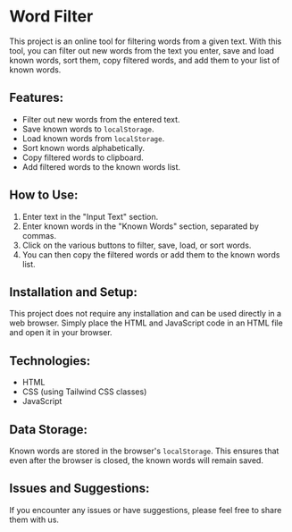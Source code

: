 # Word Filter

This project is an online tool for filtering words from a given text. With this tool, you can filter out new words from the text you enter, save and load known words, sort them, copy filtered words, and add them to your list of known words.

## Features:
- Filter out new words from the entered text.
- Save known words to `localStorage`.
- Load known words from `localStorage`.
- Sort known words alphabetically.
- Copy filtered words to clipboard.
- Add filtered words to the known words list.

## How to Use:
1. Enter text in the "Input Text" section.
2. Enter known words in the "Known Words" section, separated by commas.
3. Click on the various buttons to filter, save, load, or sort words.
4. You can then copy the filtered words or add them to the known words list.

## Installation and Setup:
This project does not require any installation and can be used directly in a web browser. Simply place the HTML and JavaScript code in an HTML file and open it in your browser.

## Technologies:
- HTML
- CSS (using Tailwind CSS classes)
- JavaScript

## Data Storage:
Known words are stored in the browser's `localStorage`. This ensures that even after the browser is closed, the known words will remain saved.

## Issues and Suggestions:
If you encounter any issues or have suggestions, please feel free to share them with us.
